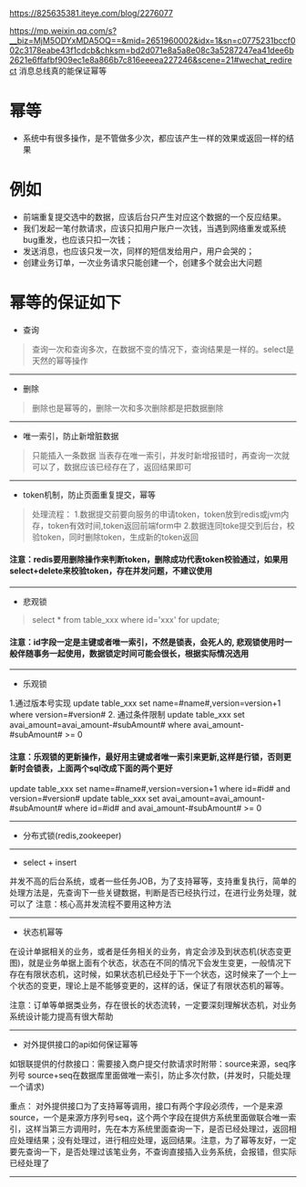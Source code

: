 https://825635381.iteye.com/blog/2276077

https://mp.weixin.qq.com/s?__biz=MjM5ODYxMDA5OQ==&mid=2651960002&idx=1&sn=c0775231bccf002c3178eabe43f1cdcb&chksm=bd2d071e8a5a8e08c3a5287247ea41dee6b2621e6ffafbf909ec1e8a866b7c816eeeea227246&scene=21#wechat_redirect
消息总线真的能保证幂等

# 幂等
- 系统中有很多操作，是不管做多少次，都应该产生一样的效果或返回一样的结果

# 例如

- 前端重复提交选中的数据，应该后台只产生对应这个数据的一个反应结果。 
- 我们发起一笔付款请求，应该只扣用户账户一次钱，当遇到网络重发或系统bug重发，也应该只扣一次钱； 
- 发送消息，也应该只发一次，同样的短信发给用户，用户会哭的； 
- 创建业务订单，一次业务请求只能创建一个，创建多个就会出大问题

# 幂等的保证如下

- 查询
> 查询一次和查询多次，在数据不变的情况下，查询结果是一样的。select是天然的幂等操作 
-----
- 删除
> 删除也是幂等的，删除一次和多次删除都是把数据删除
-----
- 唯一索引，防止新增脏数据 
> 只能插入一条数据
  当表存在唯一索引，并发时新增报错时，再查询一次就可以了，数据应该已经存在了，返回结果即可
-----
- token机制，防止页面重复提交，幂等 
> 处理流程： 
1.数据提交前要向服务的申请token，token放到redis或jvm内存，token有效时间,token返回前端form中 
2.数据连同toke提交到后台，校验token，同时删除token，生成新的token返回 

#### 注意：redis要用删除操作来判断token，删除成功代表token校验通过，如果用select+delete来校验token，存在并发问题，不建议使用
-----


- 悲观锁 
> select * from table_xxx where id='xxx' for update; 

####  注意：id字段一定是主键或者唯一索引，不然是锁表，会死人的, 悲观锁使用时一般伴随事务一起使用，数据锁定时间可能会很长，根据实际情况选用 
-----

- 乐观锁

1.通过版本号实现 
update table_xxx set name=#name#,version=version+1 where version=#version# 
2. 通过条件限制 
update table_xxx set avai_amount=avai_amount-#subAmount# where avai_amount-#subAmount# >= 0 

####   注意：乐观锁的更新操作，最好用主键或者唯一索引来更新,这样是行锁，否则更新时会锁表，上面两个sql改成下面的两个更好 
update table_xxx set name=#name#,version=version+1 where id=#id# and version=#version# 
update table_xxx set avai_amount=avai_amount-#subAmount# where id=#id# and avai_amount-#subAmount# >= 0 

-----

- 分布式锁(redis,zookeeper)
-----


- select + insert 

并发不高的后台系统，或者一些任务JOB，为了支持幂等，支持重复执行，简单的处理方法是，先查询下一些关键数据，判断是否已经执行过，在进行业务处理，就可以了 
注意：核心高并发流程不要用这种方法 

-----

- 状态机幂等 

在设计单据相关的业务，或者是任务相关的业务，肯定会涉及到状态机(状态变更图)，就是业务单据上面有个状态，状态在不同的情况下会发生变更，一般情况下存在有限状态机，这时候，如果状态机已经处于下一个状态，这时候来了一个上一个状态的变更，理论上是不能够变更的，这样的话，保证了有限状态机的幂等。 

注意：订单等单据类业务，存在很长的状态流转，一定要深刻理解状态机，对业务系统设计能力提高有很大帮助 

-----

- 对外提供接口的api如何保证幂等 

如银联提供的付款接口：需要接入商户提交付款请求时附带：source来源，seq序列号 
source+seq在数据库里面做唯一索引，防止多次付款，(并发时，只能处理一个请求) 

重点： 
对外提供接口为了支持幂等调用，接口有两个字段必须传，一个是来源source，一个是来源方序列号seq，这个两个字段在提供方系统里面做联合唯一索引，这样当第三方调用时，先在本方系统里面查询一下，是否已经处理过，返回相应处理结果；没有处理过，进行相应处理，返回结果。注意，为了幂等友好，一定要先查询一下，是否处理过该笔业务，不查询直接插入业务系统，会报错，但实际已经处理了

-----



